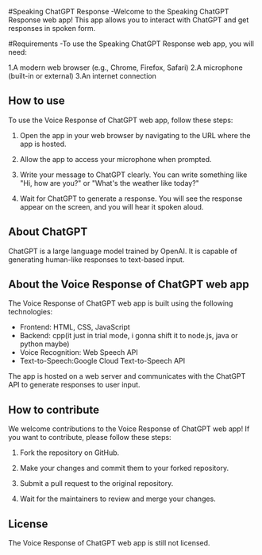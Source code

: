 
#Speaking ChatGPT Response
-Welcome to the Speaking ChatGPT Response web app! This app allows you to interact with ChatGPT and get responses in spoken form.

#Requirements
-To use the Speaking ChatGPT Response web app, you will need:

1.A modern web browser (e.g., Chrome, Firefox, Safari)
2.A microphone (built-in or external)
3.An internet connection

## How to use

To use the Voice Response of ChatGPT web app, follow these steps:     

1. Open the app in your web browser by navigating to the URL where the app is hosted.

2. Allow the app to access your microphone when prompted.

3. Write your message to ChatGPT clearly. You can write something like "Hi, how are you?" or "What's the weather like today?"

4. Wait for ChatGPT to generate a response. You will see the response 
appear on the screen, and you will hear it spoken aloud.



## About ChatGPT

ChatGPT is a large language model trained by OpenAI. It is capable of 
generating human-like responses to text-based input.

## About the Voice Response of ChatGPT web app

The Voice Response of ChatGPT web app is built using the following technologies:

- Frontend: HTML, CSS, JavaScript
- Backend: cpp(it just in trial mode, i gonna shift it to node.js, java or python maybe)
- Voice Recognition: Web Speech API
- Text-to-Speech:Google Cloud Text-to-Speech API

The app is hosted on a web server and communicates with the ChatGPT API to generate responses to user input.

## How to contribute

We welcome contributions to the Voice Response of ChatGPT web app! If 
you want to contribute, please follow these steps:

1. Fork the repository on GitHub.

2. Make your changes and commit them to your forked repository.       

3. Submit a pull request to the original repository.

4. Wait for the maintainers to review and merge your changes.

## License

The Voice Response of ChatGPT web app is still not licensed.
